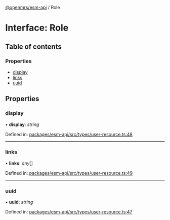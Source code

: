 [@openmrs/esm-api](../API.md) / Role

# Interface: Role

## Table of contents

### Properties

- [display](role.md#display)
- [links](role.md#links)
- [uuid](role.md#uuid)

## Properties

### display

• **display**: *string*

Defined in: [packages/esm-api/src/types/user-resource.ts:48](https://github.com/openmrs/openmrs-esm-core/blob/master/packages/esm-api/src/types/user-resource.ts#L48)

___

### links

• **links**: *any*[]

Defined in: [packages/esm-api/src/types/user-resource.ts:49](https://github.com/openmrs/openmrs-esm-core/blob/master/packages/esm-api/src/types/user-resource.ts#L49)

___

### uuid

• **uuid**: *string*

Defined in: [packages/esm-api/src/types/user-resource.ts:47](https://github.com/openmrs/openmrs-esm-core/blob/master/packages/esm-api/src/types/user-resource.ts#L47)
